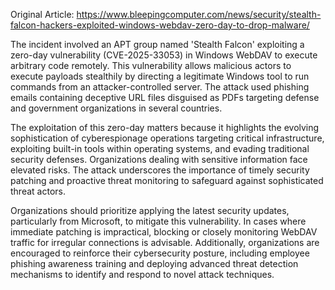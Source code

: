 Original Article: https://www.bleepingcomputer.com/news/security/stealth-falcon-hackers-exploited-windows-webdav-zero-day-to-drop-malware/

The incident involved an APT group named 'Stealth Falcon' exploiting a zero-day vulnerability (CVE-2025-33053) in Windows WebDAV to execute arbitrary code remotely. This vulnerability allows malicious actors to execute payloads stealthily by directing a legitimate Windows tool to run commands from an attacker-controlled server. The attack used phishing emails containing deceptive URL files disguised as PDFs targeting defense and government organizations in several countries.

The exploitation of this zero-day matters because it highlights the evolving sophistication of cyberespionage operations targeting critical infrastructure, exploiting built-in tools within operating systems, and evading traditional security defenses. Organizations dealing with sensitive information face elevated risks. The attack underscores the importance of timely security patching and proactive threat monitoring to safeguard against sophisticated threat actors.

Organizations should prioritize applying the latest security updates, particularly from Microsoft, to mitigate this vulnerability. In cases where immediate patching is impractical, blocking or closely monitoring WebDAV traffic for irregular connections is advisable. Additionally, organizations are encouraged to reinforce their cybersecurity posture, including employee phishing awareness training and deploying advanced threat detection mechanisms to identify and respond to novel attack techniques.